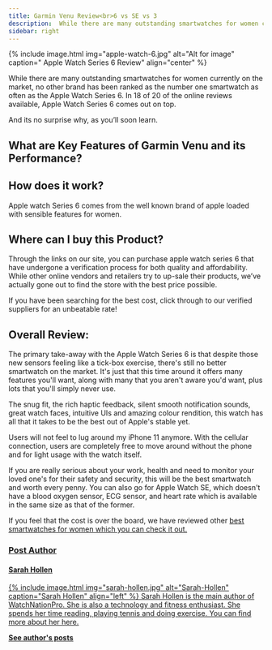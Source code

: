 ```yaml
---
title: Garmin Venu Review<br>6 vs SE vs 3
description:  While there are many outstanding smartwatches for women currently on the market, no other brand has been ranked as the number one smartwatch as often as the Apple Watch Series 6.  In 18 of 20 of the online reviews available, Apple Watch Series 6 comes out on top.
sidebar: right
---
```

{% include image.html img="apple-watch-6.jpg" alt="Alt for image" caption="
Apple Watch Series 6 Review" align="center" %}

While there are many outstanding smartwatches for women currently on the market, no other brand has been ranked as the number one smartwatch as often as the Apple Watch Series 6.  In 18 of 20 of the online reviews available, Apple Watch Series 6 comes out on top.

And its no surprise why, as you’ll soon learn.

## What are Key Features of Garmin Venu and its Performance?

<script src="https://cdn.commoninja.com/sdk/latest/commonninja.js" defer></script>
<div class="commonninja_component" comp-type="comparison_table" comp-id="56fbf9a5-24d3-4da2-a27f-942ab55d1332"></div>

## How does it work?
Apple watch Series 6 comes from the well known brand of apple loaded with sensible features for women.
<!--Insert  1 Youtube Video here-->

## Where can I buy this Product?

Through the links on our site, you can purchase apple watch series 6 that have undergone a verification process for both quality and affordability. While other online vendors and retailers try to up-sale their products, we’ve actually gone out to find the store with the best price possible.

If you have been searching for the best cost, click through to our verified suppliers for an unbeatable rate!

## Overall Review:
The primary take-away with the Apple Watch Series 6 is that despite those new sensors feeling like a tick-box exercise, there's still no better smartwatch on the market. It's just that this time around it offers many features you'll want, along with many that you aren't aware you'd want, plus lots that you'll simply never use.

The snug fit, the rich haptic feedback, silent smooth notification sounds, great watch faces, intuitive UIs and amazing colour rendition, this watch has all that it takes to be the best out of Apple's stable yet.

Users will not feel to lug around my iPhone 11 anymore. With the cellular connection, users are completely free to move around without the phone and for light usage with the watch itself.

If you are really serious about your work, health and need to monitor your loved one's for their safety and security, this will be the best smartwatch and worth every penny. You can also go for Apple Watch SE, which doesn't have a blood oxygen sensor, ECG sensor, and heart rate which is available in the same size as that of the former.

If you feel that the cost is over the board, we have reviewed other <u><a href="https://www.watchnationpro.com/">best smartwatches for women</a><u> which you can check it out.

### Post Author
#### Sarah Hollen
{% include image.html img="sarah-hollen.jpg" alt="Sarah-Hollen" caption="Sarah Hollen" align="left" %}
Sarah Hollen is the main author of WatchNationPro. She is also a technology and fitness enthusiast. She spends her time reading, playing tennis and doing exercise. You can find more about her <a href="about-us">here</a>.

<b><a href="https://www.watchnationpro.com/authors/sarah-hollen/">See author's posts</a></b>

<a href="{{ author.twitter }}" data-uk-icon="icon: twitter" class="uk-icon-link uk-icon" target="_blank"></a>
<a href="{{ author.facebook }}" data-uk-icon="ratio: 1.4; icon: facebook" class="uk-icon-link uk-icon" target="_blank"></a>
